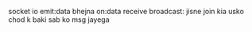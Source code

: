 socket io 
emit:data bhejna 
on:data receive 
broadcast: jisne join kia usko chod k baki sab ko msg jayega

